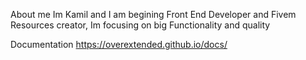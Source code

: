 About me
Im Kamil and I am begining Front End Developer and Fivem Resources creator, Im focusing on big Functionality and quality

Documentation
https://overextended.github.io/docs/

